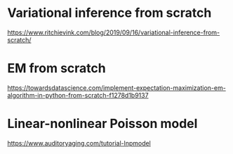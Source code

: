 # Variational inference from scratch
https://www.ritchievink.com/blog/2019/09/16/variational-inference-from-scratch/

# EM from scratch 
https://towardsdatascience.com/implement-expectation-maximization-em-algorithm-in-python-from-scratch-f1278d1b9137


# Linear-nonlinear Poisson model 
https://www.auditoryaging.com/tutorial-lnpmodel
